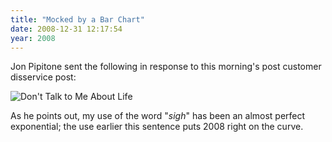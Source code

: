 ```yaml
---
title: "Mocked by a Bar Chart"
date: 2008-12-31 12:17:54
year: 2008
---
```

Jon Pipitone sent the following in response to this morning's post customer disservice post:

<img src="{{site.github.url}}/files/2008/12/life.png" alt="Don't Talk to Me About Life" />

As he points out, my use of the word "*sigh*" has been an almost perfect exponential; the use earlier this sentence puts 2008 right on the curve.
